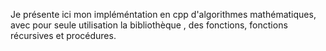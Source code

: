 Je présente ici mon impléméntation en cpp d'algorithmes mathématiques, avec pour seule utilisation la bibliothèque <iostream>, des fonctions, fonctions récursives et procédures.
